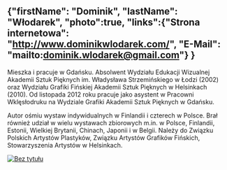 {"firstName": "Dominik",
"lastName": "Włodarek",
"photo":true,
"links":{"Strona internetowa": "http://www.dominikwlodarek.com/", "E-Mail": "mailto:dominik.wlodarek@gmail.com"}
}
---
Mieszka i pracuje w Gdańsku. Absolwent Wydziału Edukacji Wizualnej Akademii Sztuk Pięknych im. Władysława Strzemińskiego w Łodzi (2002) oraz Wydziału Grafiki Fińskiej Akademii Sztuk Pięknych w Helsinkach (2010). Od listopada 2012 roku pracuje jako asystent w Pracowni Wklęsłodruku na Wydziale Grafiki Akademii Sztuk Pięknych w Gdańsku.

Autor ośmiu wystaw indywidualnych w Finlandii i czterech w Polsce. Brał również udział w wielu wystawach zbiorowych m.in. w Polsce, Finlandii, Estonii, Wielkiej Brytanii, Chinach, Japonii i w Belgii. Należy do Związku Polskich Artystów Plastyków, Związku Artystów Grafików Fińskich, Stowarzyszenia Artystów w Helsinkach.

[![Bez tytułu](img/image_1.jpg)](img/image_1.jpg)